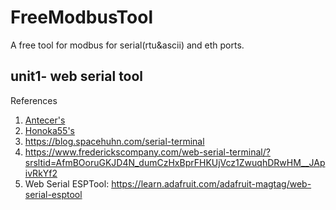 # FreeModbusTool
A free tool for modbus for serial(rtu&amp;ascii) and eth ports.


## unit1- web serial tool

References
1. [Antecer's](https://github.com/Antecer/WebSerialTool?tab=readme-ov-file)
2. [Honoka55's](https://github.com/Honoka55/web-serial-debugger/tree/main)
3. https://blog.spacehuhn.com/serial-terminal
4. https://www.frederickscompany.com/web-serial-terminal/?srsltid=AfmBOoruGKJD4N_dumCzHxBprFHKUjVcz1ZwuqhDRwHM__JApivRkYf2
5. Web Serial ESPTool: https://learn.adafruit.com/adafruit-magtag/web-serial-esptool